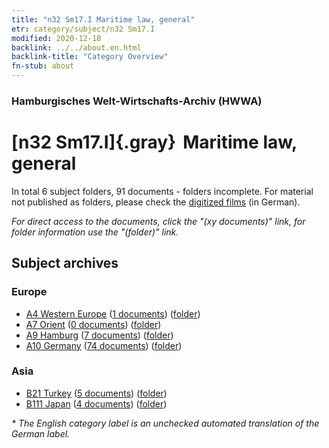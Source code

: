 ```yaml
---
title: "n32 Sm17.I Maritime law, general"
etr: category/subject/n32 Sm17.I
modified: 2020-12-18
backlink: ../../about.en.html
backlink-title: "Category Overview"
fn-stub: about
---
```


### Hamburgisches Welt-Wirtschafts-Archiv (HWWA)
# [n32 Sm17.I]{.gray}&#8201; Maritime law, general&#160; 





In total 6 subject folders, 91 documents - folders incomplete.
For material not published as folders, please check the [digitized films](/film/h1_sh) (in German).

_For direct access to the documents, click the "(xy documents)" link, for folder information use the "(folder)" link._

## Subject archives



### Europe

- [A4 Western Europe](../../../geo/about.en.html#A4) (<a href="https://dfg-viewer.de/show/?tx_dlf[id]=https://pm20.zbw.eu/mets/sh/1408xx/140897/1455xx/145588/public.mets.en.xml" target="_blank">1 documents</a>) ([folder](http://purl.org/pressemappe20/folder/sh/140897,145588))
- [A7 Orient](../../../geo/about.en.html#A7) (<a href="https://dfg-viewer.de/show/?tx_dlf[id]=https://pm20.zbw.eu/mets/sh/1409xx/140902/1455xx/145588/public.mets.en.xml" target="_blank">0 documents</a>) ([folder](http://purl.org/pressemappe20/folder/sh/140902,145588))
- [A9 Hamburg](../../../geo/about.en.html#A9) (<a href="https://dfg-viewer.de/show/?tx_dlf[id]=https://pm20.zbw.eu/mets/sh/1409xx/140905/1455xx/145588/public.mets.en.xml" target="_blank">7 documents</a>) ([folder](http://purl.org/pressemappe20/folder/sh/140905,145588))
- [A10 Germany](../../../geo/about.en.html#A10) (<a href="https://dfg-viewer.de/show/?tx_dlf[id]=https://pm20.zbw.eu/mets/sh/1261xx/126128/1455xx/145588/public.mets.en.xml" target="_blank">74 documents</a>) ([folder](http://purl.org/pressemappe20/folder/sh/126128,145588))

### Asia

- [B21 Turkey](../../../geo/about.en.html#B21) (<a href="https://dfg-viewer.de/show/?tx_dlf[id]=https://pm20.zbw.eu/mets/sh/1411xx/141111/1455xx/145588/public.mets.en.xml" target="_blank">5 documents</a>) ([folder](http://purl.org/pressemappe20/folder/sh/141111,145588))
- [B111 Japan](../../../geo/about.en.html#B111) (<a href="https://dfg-viewer.de/show/?tx_dlf[id]=https://pm20.zbw.eu/mets/sh/1412xx/141272/1455xx/145588/public.mets.en.xml" target="_blank">4 documents</a>) ([folder](http://purl.org/pressemappe20/folder/sh/141272,145588))


_* The English category label is an unchecked automated translation of the German label._

